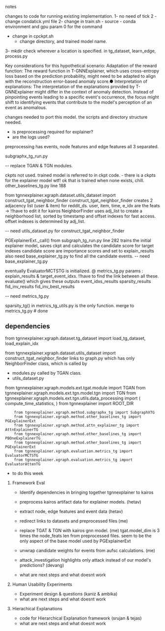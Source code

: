 notes

changes to code for running existing implementation.
1- no need of tick
2 - change condatick.yml file
2- change in train.sh 
    - source
    - conda environment
    and gpu param 0 for the command
- change in cpckpt.sh 
    - change directory, and trained model name.

3- mkdir check wherever a location is specified. in tg_dataset, learn_edge, process.py


Key considerations for this hypothetical scenario:
Adaptation of the reward function: The reward function in T-GNNExplainer, which uses cross-entropy loss based on the prediction probability, might need to be adapted to align with the reconstruction error-based anomaly score.●
Interpretation of explanations: The interpretation of the explanations provided by T-GNNExplainer might differ in the context of anomaly detection. Instead of pinpointing events leading to a specific event's occurrence, the focus might shift to identifying events that contribute to the model's perception of an event as anomalous.

changes needed to port this model.
the scripts and directory structure needed.
- is preprocessing required for explainer?
- are the logs used?

preprocessing has events, node features and edge features all 3 separated.

subgraphx_tg_run.py

-- replace TGAN & TGN modules.

ckpts not used. trained model is referred to in ckpt code. - there is a ckpts for the explainer model wtf!
ok that is trained when none exists, chill. other_baselines_tg.py line 188

from tgnnexplainer.xgraph.dataset.utils_dataset import construct_tgat_neighbor_finder
construct_tgat_neighbor_finder creates 2 adjacency list (user & item) for reddit_ds. 
user, item, time, e_idx are the feats  -> !!have to edit it for kairos
NeighborFinder uses adj_list to create a neighborhood list, sorted by timestamp and offset indexes for fast access.
offset indexes is determined by adj_list.

 -- need utils_dataset.py for construct_tgat_neighbor_finder

PGExplainerExt._call() from subgraph_tg_run.py line 282 trains the initial explainer model, saves ckpt and calculates the candidate score
for target indexes
candidate score are importance scores and set to explain_results
also need base_explainer_tg.py to find all the candidate events.
 -- need base_explainer_tg.py

eventually EvaluatorMCTSTG is initialized. @ metrics_tg.py
params : explain_results & target_event_idxs. !!have to find the link between all these.
evaluate() which gives these outputs
    event_idxs_results
    sparsity_results
    fid_inv_results
    fid_inv_best_results

 -- need metrics_tg.py

sparsity_tg() in metrics_tg_utils.py is the only function. 
merge to metrics_tg.py  # done

## dependencies

from tgnnexplainer.xgraph.dataset.tg_dataset import load_tg_dataset, load_explain_idx

from tgnnexplainer.xgraph.dataset.utils_dataset import construct_tgat_neighbor_finder
links to graph.py which has only NeighborFinder class, which is called by
- modules.py called by TGAN class.
- utils_dataset.py

from tgnnexplainer.xgraph.models.ext.tgat.module import TGAN
from tgnnexplainer.xgraph.models.ext.tgn.model.tgn import TGN
from tgnnexplainer.xgraph.models.ext.tgn.utils.data_processing import (
    compute_time_statistics,
)
from tgnnexplainer import ROOT_DIR

        from tgnnexplainer.xgraph.method.subgraphx_tg import SubgraphXTG
        from tgnnexplainer.xgraph.method.other_baselines_tg import PGExplainerExt
        from tgnnexplainer.xgraph.method.attn_explainer_tg import AttnExplainerTG
        from tgnnexplainer.xgraph.method.other_baselines_tg import PBOneExplainerTG
        from tgnnexplainer.xgraph.method.other_baselines_tg import PGExplainerExt
        from tgnnexplainer.xgraph.evaluation.metrics_tg import EvaluatorMCTSTG
        from tgnnexplainer.xgraph.evaluation.metrics_tg import EvaluatorAttenTG        




- to do this week

1. Framework Eval
    - Identify dependencies in bringing together tgnnexplainer to kairos
    - preprocess kairos artifact data for explainer models. (hetav)
    - extract node, edge features and event data (hetav)
    - redirect links to datasets and preprocessed files (me)
    - replace TGAT & TGN with kairos gnn model. (me)
        tgat.model_dim is 3 times the node_feats len from preprocessed files.
        seem to be the only aspect of the base model used by PGExplainerExt

    - unwrap candidate weights for events from aufsc calculations. (me)
    - attack_investigation highlights only attack instead of our model's predictions? (devang)
    - what are next steps and what doesnt work 

2. Human Usability Experiments
    - Experiment design & questions (kaniz & ambika)
    - what are next steps and what doesnt work

3. Hierachical Explanations
    - code for Hierarchical Explanation framework (srujan & tejas)
    - what are next steps and what doesnt work
